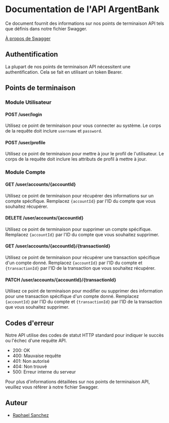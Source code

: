 # Documentation de l'API ArgentBank

Ce document fournit des informations sur nos points de terminaison API tels que définis dans notre fichier Swagger.

[À propos de Swagger](https://swagger.io/)

## Authentification

La plupart de nos points de terminaison API nécessitent une authentification. Cela se fait en utilisant un token Bearer.

## Points de terminaison

### Module Utilisateur

#### POST /user/login

Utilisez ce point de terminaison pour vous connecter au système. Le corps de la requête doit inclure `username` et `password`.

#### POST /user/profile

Utilisez ce point de terminaison pour mettre à jour le profil de l'utilisateur. Le corps de la requête doit inclure les attributs de profil à mettre à jour.

### Module Compte

#### GET /user/accounts/{accountId}

Utilisez ce point de terminaison pour récupérer des informations sur un compte spécifique. Remplacez `{accountId}` par l'ID du compte que vous souhaitez récupérer.

#### DELETE /user/accounts/{accountId}

Utilisez ce point de terminaison pour supprimer un compte spécifique. Remplacez `{accountId}` par l'ID du compte que vous souhaitez supprimer.

#### GET /user/accounts/{accountId}/{transactionId}

Utilisez ce point de terminaison pour récupérer une transaction spécifique d'un compte donné. Remplacez `{accountId}` par l'ID du compte et `{transactionId}` par l'ID de la transaction que vous souhaitez récupérer.

#### PATCH /user/accounts/{accountId}/{transactionId}

Utilisez ce point de terminaison pour modifier ou supprimer des information pour une transaction spécifique d'un compte donné. Remplacez `{accountId}` par l'ID du compte et `{transactionId}` par l'ID de la transaction que vous souhaitez supprimer.

## Codes d'erreur

Notre API utilise des codes de statut HTTP standard pour indiquer le succès ou l'échec d'une requête API.

- 200: OK
- 400: Mauvaise requête
- 401: Non autorisé
- 404: Non trouvé
- 500: Erreur interne du serveur

Pour plus d'informations détaillées sur nos points de terminaison API, veuillez vous référer à notre fichier Swagger.

## Auteur

- [Raphael Sanchez](https://www.linkedin.com/in/raphael-sanchez-design/)
